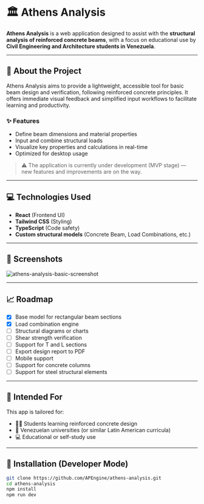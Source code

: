 # 🏛️ Athens Analysis

**Athens Analysis** is a web application designed to assist with the **structural analysis of reinforced concrete beams**, with a focus on educational use by **Civil Engineering and Architecture students in Venezuela**.

---

## 🚀 About the Project

Athens Analysis aims to provide a lightweight, accessible tool for basic beam design and verification, following reinforced concrete principles. It offers immediate visual feedback and simplified input workflows to facilitate learning and productivity.

### ✨ Features

- Define beam dimensions and material properties
- Input and combine structural loads
- Visualize key properties and calculations in real-time
- Optimized for desktop usage

> ⚠️ The application is currently under development (MVP stage) — new features and improvements are on the way.

---

## 💻 Technologies Used

- **React** (Frontend UI)
- **Tailwind CSS** (Styling)
- **TypeScript** (Code safety)
- **Custom structural models** (Concrete Beam, Load Combinations, etc.)

---

## 📸 Screenshots

![athens-analysis-basic-screenshot](https://github.com/user-attachments/assets/55e66b12-e830-4635-8933-91021a8896f1)

---

## 📈 Roadmap

- [x] Base model for rectangular beam sections
- [x] Load combination engine
- [ ] Structural diagrams or charts
- [ ] Shear strength verification
- [ ] Support for T and L sections
- [ ] Export design report to PDF
- [ ] Mobile support
- [ ] Support for concrete columns
- [ ] Support for steel structural elements

---

## 🧠 Intended For

This app is tailored for:

- 🧑‍🎓 Students learning reinforced concrete design
- 🏫 Venezuelan universities (or similar Latin American curricula)
- 💻 Educational or self-study use

---

## 📂 Installation (Developer Mode)

```bash
git clone https://github.com/APEngine/athens-analysis.git
cd athens-analysis
npm install
npm run dev